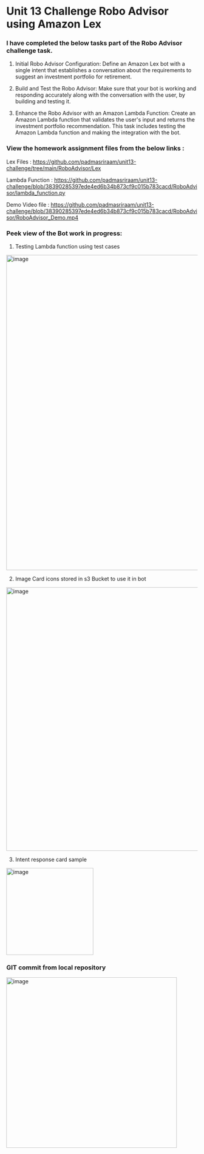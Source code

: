 # Unit 13 Challenge Robo Advisor using Amazon Lex 

### I have completed the below tasks part of the Robo Advisor challenge task.

1. Initial Robo Advisor Configuration: Define an Amazon Lex bot with a single intent that establishes a conversation about the requirements to suggest an investment portfolio for retirement.

2. Build and Test the Robo Advisor: Make sure that your bot is working and responding accurately along with the conversation with the user, by building and testing it.

3. Enhance the Robo Advisor with an Amazon Lambda Function: Create an Amazon Lambda function that validates the user's input and returns the investment portfolio recommendation. This task includes testing the Amazon Lambda function and making the integration with the bot.

### View the homework assignment files from the below links :
Lex Files : https://github.com/padmasriraam/unit13-challenge/tree/main/RoboAdvisor/Lex

Lambda Function : https://github.com/padmasriraam/unit13-challenge/blob/38390285397ede4ed6b34b873cf9c015b783cacd/RoboAdvisor/lambda_function.py

Demo Video file : https://github.com/padmasriraam/unit13-challenge/blob/38390285397ede4ed6b34b873cf9c015b783cacd/RoboAdvisor/RoboAdvisor_Demo.mp4

### Peek view of the Bot work in progress:

1. Testing Lambda function using test cases

<img width="830" alt="image" src="https://user-images.githubusercontent.com/50818927/175004787-cdff80d6-b8c8-4bab-b62b-bd66164491d2.png">

2. Image Card icons stored in s3 Bucket to use it in bot

<img width="694" alt="image" src="https://user-images.githubusercontent.com/50818927/175005095-86c62e1e-6144-4475-9354-0268979cf791.png">

3. Intent response card sample

<img width="229" alt="image" src="https://user-images.githubusercontent.com/50818927/175006734-39a9be36-0427-4418-ad10-a9932aaea938.png">

### GIT commit from local repository

<img width="449" alt="image" src="https://user-images.githubusercontent.com/50818927/175007349-adfee6c8-03a0-4e2c-8bec-b9d88717032a.png">


